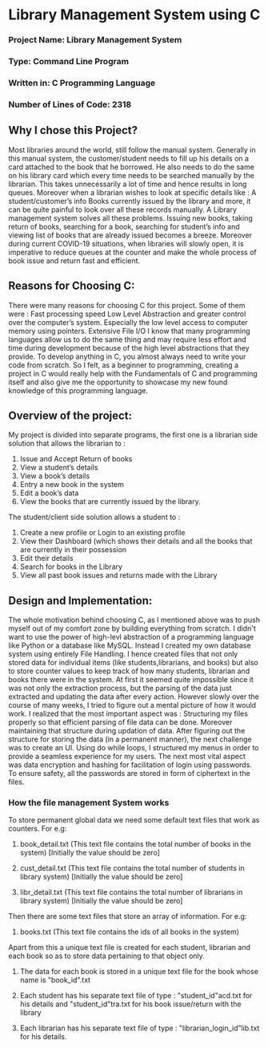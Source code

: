 <h1>Library Management System using C</h1>

<h3>
Project Name: Library Management System
</h3>
<h3>
Type: Command Line Program
</h3>
<h3>
Written in: C Programming Language
</h3>
<h3>
Number of Lines of Code: 2318
</h3>

<h2>Why I chose this Project?</h2>

Most libraries around the world, still follow the manual system. Generally in
this manual system, the customer/student needs to fill up his details on a card
attached to the book that he borrowed. He also needs to do the same on his
library card which every time needs to be searched manually by the librarian.
This takes unnecessarily a lot of time and hence results in long queues.
Moreover when a librarian wishes to look at specific details like :
A student/customer’s info
Books currently issued by the library
and more, it can be quite painful to look over all these records manually.
A Library management system solves all these problems. Issuing new books,
taking return of books, searching for a book, searching for student’s info and
viewing list of books that are already issued becomes a breeze.
Moreover during current COVID-19 situations, when libraries will slowly open,
it is imperative to reduce queues at the counter and make the whole process
of book issue and return fast and efficient.

<h2>Reasons for Choosing C:</h2>
There were many reasons for choosing C for this project. Some of them were :
Fast processing speed
Low Level Abstraction and greater control over the computer’s system.
Especially the low level access to computer memory using pointers.
Extensive File I/O
I know that many programming languages allow us to do the same thing and
may require less effort and time during development because of the high level
abstractions that they provide. To develop anything in C, you almost always
need to write your code from scratch. So I felt, as a beginner to programming,
creating a project in C would really help with the Fundamentals of C and
programming itself and also give me the opportunity to showcase my new
found knowledge of this programming language.

<h2>Overview of the project:</h2>

My project is divided into separate programs, the first one is a librarian side
solution that allows the librarian to :
1. Issue and Accept Return of books
2. View a student’s details
3. View a book’s details
4. Entry a new book in the system
5. Edit a book’s data
6. View the books that are currently issued by the library.

The student/client side solution allows a student to :
1. Create a new profile or Login to an existing profile
2. View their Dashboard (which shows their details and all the books that are currently in their possession
3. Edit their details
4. Search for books in the Library
5. View all past book issues and returns made with the Library


<h2>Design and Implementation:</h2>
The whole motivation behind choosing C, as I mentioned above was to push
myself out of my comfort zone by
building everything from scratch. I didn't want to use the power of high-levl
abstraction of a programming
language like Python or a database like MySQL.
Instead I created my own database system using entirely File Handling. I hence
created files that not only
stored data for individual items (like students,librarians, and books) but also to
store counter values to keep
track of how many students, librarian and books there were in the system. At
first it seemed quite impossible
since it was not only the extraction process, but the parsing of the data just
extracted and updating the data
after every action. However slowly over the course of many weeks, I tried to
figure out a mental picture of how
it would work.
I realized that the most important aspect was : Structuring my files properly so
that efficient parsing of file
data can be done. Moreover maintaining that structure during updation of
data.
After figuring out the structure for storing the data (in a permanent manner),
the next challenge
was to create an UI. Using do while loops, I structured my menus in order to
provide a seamless
experience for my users.
The next most vital aspect was data encryption and hashing for facilitation of
login using passwords.
To ensure safety, all the passwords are stored in form of ciphertext in the files.


<h3>How the file management System works</h3>
To store permanent global data we need some default text files that work as counters. For e.g:

1. book_detail.txt (This text file contains the total number of books in the system) [Initially the value should be zero]

2. cust_detail.txt (This text file contains the total number of students in library system) [Initially the value should be zero]

3. libr_detail.txt (This text file contains the total number of librarians in library system) [Initially the value should be zero]

Then there are some text files that store an array of information. For e.g:

1. books.txt (This text file contains the ids of all books in the system)

Apart from this a unique text file is created for each student, librarian and each book so as to store data pertaining to that object only.

1. The data for each book is stored in a unique text file for the book whose name is "book_id".txt

2. Each student has his separate text file of type : "student_id"acd.txt for his details and "student_id"tra.txt for his book issue/return with the library

3. Each librarian has his separate text file of type : "librarian_login_id"lib.txt for his details.
